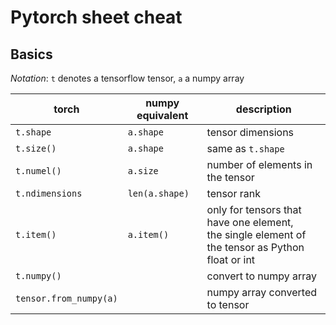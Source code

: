 #  Pytorch sheet cheat

## Basics

_Notation_: `t` denotes a tensorflow tensor, `a` a numpy array

| torch        |  numpy equivalent | description |
|--------------|-------------------|-------------|
| `t.shape`    | `a.shape`         |  tensor dimensions |
| `t.size()`   | `a.shape`         | same as `t.shape` |
| `t.numel()`  | `a.size`          | number of elements in the tensor| 
| `t.ndimensions` | `len(a.shape)` | tensor rank |
| `t.item()`   | `a.item()`        | only for tensors that have one element, <br /> the single element of the tensor as Python float or int  |
| `t.numpy()`  |                   | convert to numpy array |
| `tensor.from_numpy(a)` |          | numpy array converted to tensor | 


